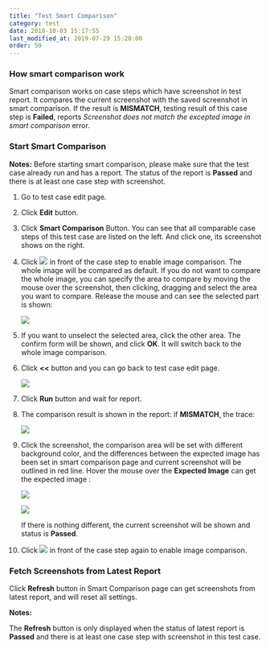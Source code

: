 ```yaml
---
title: "Test Smart Comparison"
category: test
date: 2018-10-03 15:17:55
last_modified_at: 2019-07-29 15:20:00
order: 59
---
```


### How smart comparison work

  Smart comparison works on case steps which have screenshot in test report. It compares the current screenshot with the saved screenshot in smart comparison. If the result is **MISMATCH**, testing result of this case step is **Failed**, reports *Screenshot does not match the excepted image in smart comparison* error.
    
### Start Smart Comparison

   **Notes:**
  Before starting smart comparison, please make sure that the test case already run and has a report. The status of the report is **Passed** and there is at least one case step with screenshot.

  1. Go to test case edit page.
   
  2. Click **Edit** button.
   
  3. Click **Smart Comparison** Button. You can see that all comparable case steps of this test case are listed on the left. And click one, its screenshot shows on the right.
   
  4. Click ![][toggle] in front of the case step to enable image comparison. The whole image will be compared as default. If you do not want to compare the whole image, you can specify the area to compare by moving the mouse over the screenshot, then clicking, dragging and select the area you want to compare. Release the mouse and can see the selected part is shown: 
  
      ![][cropped_image]
    
  5. If you want to unselect the selected area, click the other area. The confirm form will be shown, and click **OK**. It will switch back to the whole image comparison.
  
  6. Click **<<** button and you can go back to test case edit page. 
  
      ![][back_button]
  
  7. Click **Run** button and wait for report.
  
  8. The comparison result is shown in the report: if **MISMATCH**, the trace:
  
  
      ![][trace]
      
  9. Click the screenshot, the comparison area will be set with different background color, and the differences between the expected image has been set in smart comparison page and current screenshot will be outlined in red line. Hover the mouse over the **Expected Image** can get the expected image :
  
  
      ![][test_result]   
      
      ![][expected_image]
      
      If there is nothing different, the current screenshot will be shown and status is **Passed**. 
  
  10. Click ![][toggle] in front of the case step again to enable image comparison.
  
### Fetch Screenshots from Latest Report

  Click **Refresh** button in Smart Comparison page can get screenshots from latest report, and will reset all settings. 
  
  **Notes:**
  
  The **Refresh** button is only displayed when the status of latest report is **Passed** and there is at least one case step with screenshot in this test case.

  
[toggle]: ../images/test/test_smart_comparison_toggle.PNG
[cropped_image]: ../images/test/test_smart_comparison_cropped_image.PNG
[back_button]: ../images/test/test_smart_comparison_back_button.PNG
[trace]: ../images/test/test_smart_comparison_trace.png
[test_result]: ../images/test/test_smart_comparison_test_result.png
[expected_image]: ../images/test/test_smart_comparison_expected_image.png

	
    